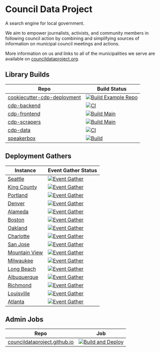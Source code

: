 # Council Data Project

A search engine for local government.

We aim to empower journalists, activists, and community members in
following council action by combining and simplifying sources of
information on municipal council meetings and actions.

More information on us and links to all of the municipalities we serve
are available on [councildataproject.org](https://councildataproject.org).

## Library Builds

| Repo    | Build Status                                                                                                                                                                                                       |
| ----------- | ------------------------------------------------------------------------------------------------------------------------------------------------------------------------------------------------------------------------- |
| [cookiecutter-cdp-deployment](https://github.com/CouncilDataProject/cookiecutter-cdp-deployment)     | [![Build Example Repo](https://github.com/CouncilDataProject/cookiecutter-cdp-deployment/actions/workflows/build.yml/badge.svg)](https://github.com/CouncilDataProject/cookiecutter-cdp-deployment/actions/workflows/build.yml)         |
| [cdp-backend](https://github.com/CouncilDataProject/cdp-backend)     | [![CI](https://github.com/CouncilDataProject/cdp-backend/actions/workflows/ci.yml/badge.svg)](https://github.com/CouncilDataProject/cdp-backend/actions/workflows/ci.yml)         |
| [cdp-frontend](https://github.com/CouncilDataProject/cdp-frontend)     | [![Build Main](https://github.com/CouncilDataProject/cdp-frontend/actions/workflows/build-main.yml/badge.svg)](https://github.com/CouncilDataProject/cdp-frontend/actions/workflows/build-main.yml)         |
| [cdp-scrapers](https://github.com/CouncilDataProject/cdp-scrapers)     | [![Build Main](https://github.com/CouncilDataProject/cdp-scrapers/actions/workflows/build-main.yml/badge.svg)](https://github.com/CouncilDataProject/cdp-scrapers/actions/workflows/build-main.yml)         |
| [cdp-data](https://github.com/CouncilDataProject/cdp-data)     | [![CI](https://github.com/CouncilDataProject/cdp-data/actions/workflows/ci.yml/badge.svg)](https://github.com/CouncilDataProject/cdp-data/actions/workflows/ci.yml)         |
| [speakerbox](https://github.com/CouncilDataProject/speakerbox)     | [![Build](https://github.com/CouncilDataProject/speakerbox/actions/workflows/build-main.yml/badge.svg)](https://github.com/CouncilDataProject/speakerbox/actions/workflows/build-main.yml)         |


## Deployment Gathers

| Instance    | Event Gather Status                                                                                                                                                                                                       |
| ----------- | ------------------------------------------------------------------------------------------------------------------------------------------------------------------------------------------------------------------------- |
| [Seattle](https://github.com/CouncilDataProject/seattle)     | [![Event Gather](https://github.com/CouncilDataProject/seattle/actions/workflows/event-gather-pipeline.yml/badge.svg)](https://github.com/CouncilDataProject/seattle/actions/workflows/event-gather-pipeline.yml)         |
| [King County](https://github.com/CouncilDataProject/king-county) | [![Event Gather](https://github.com/CouncilDataProject/king-county/actions/workflows/event-gather-pipeline.yml/badge.svg)](https://github.com/CouncilDataProject/king-county/actions/workflows/event-gather-pipeline.yml) |
| [Portland](https://github.com/CouncilDataProject/portland)    | [![Event Gather](https://github.com/CouncilDataProject/portland/actions/workflows/event-gather-pipeline.yml/badge.svg)](https://github.com/CouncilDataProject/portland/actions/workflows/event-gather-pipeline.yml)       |
| [Denver](https://github.com/CouncilDataProject/denver)      | [![Event Gather](https://github.com/CouncilDataProject/denver/actions/workflows/event-gather-pipeline.yml/badge.svg)](https://github.com/CouncilDataProject/denver/actions/workflows/event-gather-pipeline.yml)           |
| [Alameda](https://github.com/CouncilDataProject/alameda)     | [![Event Gather](https://github.com/CouncilDataProject/alameda/actions/workflows/event-gather-pipeline.yml/badge.svg)](https://github.com/CouncilDataProject/alameda/actions/workflows/event-gather-pipeline.yml)         |
| [Boston](https://github.com/CouncilDataProject/boston)      | [![Event Gather](https://github.com/CouncilDataProject/boston/actions/workflows/event-gather-pipeline.yml/badge.svg) ](https://github.com/CouncilDataProject/boston/actions/workflows/event-gather-pipeline.yml)         |
| [Oakland](https://github.com/CouncilDataProject/oakland)      | [![Event Gather](https://github.com/CouncilDataProject/oakland/actions/workflows/event-gather-pipeline.yml/badge.svg)](https://github.com/CouncilDataProject/oakland/actions/workflows/event-gather-pipeline.yml)         |
| [Charlotte](https://github.com/CouncilDataProject/charlotte)      | [![Event Gather](https://github.com/CouncilDataProject/charlotte/actions/workflows/event-gather-pipeline.yml/badge.svg)](https://github.com/CouncilDataProject/charlotte/actions/workflows/event-gather-pipeline.yml)         |
| [San Jose](https://github.com/CouncilDataProject/san-jose)      | [![Event Gather](https://github.com/CouncilDataProject/san-jose/actions/workflows/event-gather-pipeline.yml/badge.svg)](https://github.com/CouncilDataProject/san-jose/actions/workflows/event-gather-pipeline.yml)         |
| [Mountain View](https://github.com/CouncilDataProject/mountain-view)      | [![Event Gather](https://github.com/CouncilDataProject/mountain-view/actions/workflows/event-gather-pipeline.yml/badge.svg)](https://github.com/CouncilDataProject/mountain-view/actions/workflows/event-gather-pipeline.yml)         |
| [Milwaukee](https://github.com/CouncilDataProject/milwaukee)      | [![Event Gather](https://github.com/CouncilDataProject/milwaukee/actions/workflows/event-gather-pipeline.yml/badge.svg)](https://github.com/CouncilDataProject/milwaukee/actions/workflows/event-gather-pipeline.yml)         |
| [Long Beach](https://github.com/CouncilDataProject/long-beach)      | [![Event Gather](https://github.com/CouncilDataProject/long-beach/actions/workflows/event-gather-pipeline.yml/badge.svg)](https://github.com/CouncilDataProject/long-beach/actions/workflows/event-gather-pipeline.yml)         |
| [Albuquerque](https://github.com/CouncilDataProject/albuquerque)      | [![Event Gather](https://github.com/CouncilDataProject/albuquerque/actions/workflows/event-gather-pipeline.yml/badge.svg)](https://github.com/CouncilDataProject/albuquerque/actions/workflows/event-gather-pipeline.yml)         |
| [Richmond](https://github.com/CouncilDataProject/richmond)      | [![Event Gather](https://github.com/CouncilDataProject/richmond/actions/workflows/event-gather-pipeline.yml/badge.svg)](https://github.com/CouncilDataProject/richmond/actions/workflows/event-gather-pipeline.yml)         |
| [Louisville](https://github.com/CouncilDataProject/louisville)      | [![Event Gather](https://github.com/CouncilDataProject/louisville/actions/workflows/event-gather-pipeline.yml/badge.svg)](https://github.com/CouncilDataProject/louisville/actions/workflows/event-gather-pipeline.yml)         |
| [Atlanta](https://github.com/CouncilDataProject/atlanta)      | [![Event Gather](https://github.com/CouncilDataProject/atlanta/actions/workflows/event-gather-pipeline.yml/badge.svg)](https://github.com/CouncilDataProject/atlanta/actions/workflows/event-gather-pipeline.yml)         |


## Admin Jobs

| Repo    | Job                                                                                                                                                                                                       |
| ----------- | ------------------------------------------------------------------------------------------------------------------------------------------------------------------------------------------------------------------------- |
| [councildataproject.github.io](https://github.com/CouncilDataProject/councildataproject.github.io)     | [![Build and Deploy](https://github.com/CouncilDataProject/councildataproject.github.io/actions/workflows/build-main.yml/badge.svg)](https://github.com/CouncilDataProject/councildataproject.github.io/actions/workflows/build-main.yml)         |